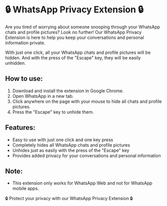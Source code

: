 # 🔒 WhatsApp Privacy Extension 🔒

Are you tired of worrying about someone snooping through your WhatsApp chats and profile pictures? Look no further! Our WhatsApp Privacy Extension is here to help you keep your conversations and personal information private.

With just one click, all your WhatsApp chats and profile pictures will be hidden. And with the press of the "Escape" key, they will be easily unhidden.

## How to use:
1. Download and install the extension in Google Chrome.
2. Open WhatsApp in a new tab.
3. Click anywhere on the page with your mouse to hide all chats and profile pictures.
4. Press the "Escape" key to unhide them.

## Features:
- Easy to use with just one click and one key press
- Completely hides all WhatsApp chats and profile pictures
- Unhides just as easily with the press of the "Escape" key
- Provides added privacy for your conversations and personal information

## Note:
- This extension only works for WhatsApp Web and not for WhatsApp mobile apps.

🔒 Protect your privacy with our WhatsApp Privacy Extension 🔒
